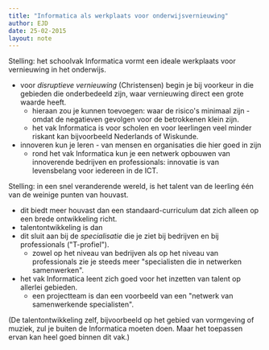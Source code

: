 ```yaml
---
title: "Informatica als werkplaats voor onderwijsvernieuwing"
author: EJD
date: 25-02-2015
layout: note
---
```


Stelling: het schoolvak Informatica vormt een ideale werkplaats voor vernieuwing in het onderwijs.

* voor *disruptieve vernieuwing* (Christensen) begin je bij voorkeur in die gebieden die onderbedeeld zijn, waar vernieuwing direct een grote waarde heeft.
    * hieraan zou je kunnen toevoegen: waar de risico's minimaal zijn - omdat de negatieven gevolgen voor de betrokkenen klein zijn.
    * het vak Informatica is voor scholen en voor leerlingen veel minder riskant kan bijvoorbeeld Nederlands of Wiskunde.
* innoveren kun je leren - van mensen en organisaties die hier goed in zijn
    * rond het vak Informatica kun je een netwerk opbouwen van innoverende bedrijven en professionals: innovatie is van levensbelang voor iedereen in de ICT.

Stelling: in een snel veranderende wereld, is het talent van de leerling één van de weinige punten van houvast.

* dit biedt meer houvast dan een standaard-curriculum dat zich alleen op een brede ontwikkeling richt. 
* talentontwikkeling is dan 
* dit sluit aan bij de *specialisatie* die je ziet bij bedrijven en bij professionals ("T-profiel").
    * zowel op het niveau van bedrijven als op het niveau van professionals zie je steeds meer "specialisten die in netwerken samenwerken".
* het vak Informatica leent zich goed voor het inzetten van talent op allerlei gebieden.
    * een projectteam is dan een voorbeeld van een "netwerk van samenwerkende specialisten". 

(De talentontwikkeling zelf, bijvoorbeeld op het gebied van vormgeving of muziek, zul je buiten de Informatica moeten doen. Maar het toepassen ervan kan heel goed binnen dit vak.)



